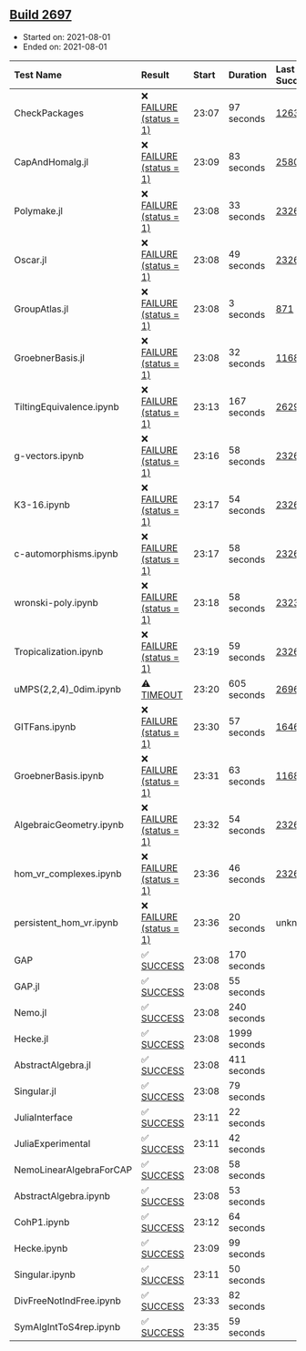 ## [Build 2697](https://oscarci.mathematik.uni-kl.de/job/oscar-stable/2697/)

* Started on: 2021-08-01
* Ended on: 2021-08-01

| Test Name    | Result | Start | Duration | Last Success | First Failure |
|:-------------|:-------|:------|:---------|:-------------|:--------------|
| CheckPackages | ❌ [FAILURE (status = 1)](https://oscarci.mathematik.uni-kl.de/job/oscar-stable/2697/artifact/logs/build-2697/CheckPackages.log) | 23:07 | 97 seconds | [1263](https://oscarci.mathematik.uni-kl.de/job/oscar-stable/1263/) | [1264](https://oscarci.mathematik.uni-kl.de/job/oscar-stable/1264/) |
| CapAndHomalg.jl | ❌ [FAILURE (status = 1)](https://oscarci.mathematik.uni-kl.de/job/oscar-stable/2697/artifact/logs/build-2697/CapAndHomalg.jl.log) | 23:09 | 83 seconds | [2580](https://oscarci.mathematik.uni-kl.de/job/oscar-stable/2580/) | [2581](https://oscarci.mathematik.uni-kl.de/job/oscar-stable/2581/) |
| Polymake.jl | ❌ [FAILURE (status = 1)](https://oscarci.mathematik.uni-kl.de/job/oscar-stable/2697/artifact/logs/build-2697/Polymake.jl.log) | 23:08 | 33 seconds | [2326](https://oscarci.mathematik.uni-kl.de/job/oscar-stable/2326/) | [2327](https://oscarci.mathematik.uni-kl.de/job/oscar-stable/2327/) |
| Oscar.jl | ❌ [FAILURE (status = 1)](https://oscarci.mathematik.uni-kl.de/job/oscar-stable/2697/artifact/logs/build-2697/Oscar.jl.log) | 23:08 | 49 seconds | [2326](https://oscarci.mathematik.uni-kl.de/job/oscar-stable/2326/) | [2327](https://oscarci.mathematik.uni-kl.de/job/oscar-stable/2327/) |
| GroupAtlas.jl | ❌ [FAILURE (status = 1)](https://oscarci.mathematik.uni-kl.de/job/oscar-stable/2697/artifact/logs/build-2697/GroupAtlas.jl.log) | 23:08 | 3 seconds | [871](https://oscarci.mathematik.uni-kl.de/job/oscar-stable/871/) | [872](https://oscarci.mathematik.uni-kl.de/job/oscar-stable/872/) |
| GroebnerBasis.jl | ❌ [FAILURE (status = 1)](https://oscarci.mathematik.uni-kl.de/job/oscar-stable/2697/artifact/logs/build-2697/GroebnerBasis.jl.log) | 23:08 | 32 seconds | [1168](https://oscarci.mathematik.uni-kl.de/job/oscar-stable/1168/) | [1169](https://oscarci.mathematik.uni-kl.de/job/oscar-stable/1169/) |
| TiltingEquivalence.ipynb | ❌ [FAILURE (status = 1)](https://oscarci.mathematik.uni-kl.de/job/oscar-stable/2697/artifact/logs/build-2697/TiltingEquivalence.ipynb.log) | 23:13 | 167 seconds | [2629](https://oscarci.mathematik.uni-kl.de/job/oscar-stable/2629/) | [2630](https://oscarci.mathematik.uni-kl.de/job/oscar-stable/2630/) |
| g-vectors.ipynb | ❌ [FAILURE (status = 1)](https://oscarci.mathematik.uni-kl.de/job/oscar-stable/2697/artifact/logs/build-2697/g-vectors.ipynb.log) | 23:16 | 58 seconds | [2326](https://oscarci.mathematik.uni-kl.de/job/oscar-stable/2326/) | [2327](https://oscarci.mathematik.uni-kl.de/job/oscar-stable/2327/) |
| K3-16.ipynb | ❌ [FAILURE (status = 1)](https://oscarci.mathematik.uni-kl.de/job/oscar-stable/2697/artifact/logs/build-2697/K3-16.ipynb.log) | 23:17 | 54 seconds | [2326](https://oscarci.mathematik.uni-kl.de/job/oscar-stable/2326/) | [2327](https://oscarci.mathematik.uni-kl.de/job/oscar-stable/2327/) |
| c-automorphisms.ipynb | ❌ [FAILURE (status = 1)](https://oscarci.mathematik.uni-kl.de/job/oscar-stable/2697/artifact/logs/build-2697/c-automorphisms.ipynb.log) | 23:17 | 58 seconds | [2326](https://oscarci.mathematik.uni-kl.de/job/oscar-stable/2326/) | [2327](https://oscarci.mathematik.uni-kl.de/job/oscar-stable/2327/) |
| wronski-poly.ipynb | ❌ [FAILURE (status = 1)](https://oscarci.mathematik.uni-kl.de/job/oscar-stable/2697/artifact/logs/build-2697/wronski-poly.ipynb.log) | 23:18 | 58 seconds | [2323](https://oscarci.mathematik.uni-kl.de/job/oscar-stable/2323/) | [2324](https://oscarci.mathematik.uni-kl.de/job/oscar-stable/2324/) |
| Tropicalization.ipynb | ❌ [FAILURE (status = 1)](https://oscarci.mathematik.uni-kl.de/job/oscar-stable/2697/artifact/logs/build-2697/Tropicalization.ipynb.log) | 23:19 | 59 seconds | [2326](https://oscarci.mathematik.uni-kl.de/job/oscar-stable/2326/) | [2327](https://oscarci.mathematik.uni-kl.de/job/oscar-stable/2327/) |
| uMPS(2,2,4)_0dim.ipynb | ⚠ [TIMEOUT](https://oscarci.mathematik.uni-kl.de/job/oscar-stable/2697/artifact/logs/build-2697/uMPS-2-2-4-_0dim.ipynb.log) | 23:20 | 605 seconds | [2696](https://oscarci.mathematik.uni-kl.de/job/oscar-stable/2696/) | [2697](https://oscarci.mathematik.uni-kl.de/job/oscar-stable/2697/) |
| GITFans.ipynb | ❌ [FAILURE (status = 1)](https://oscarci.mathematik.uni-kl.de/job/oscar-stable/2697/artifact/logs/build-2697/GITFans.ipynb.log) | 23:30 | 57 seconds | [1646](https://oscarci.mathematik.uni-kl.de/job/oscar-stable/1646/) | [1647](https://oscarci.mathematik.uni-kl.de/job/oscar-stable/1647/) |
| GroebnerBasis.ipynb | ❌ [FAILURE (status = 1)](https://oscarci.mathematik.uni-kl.de/job/oscar-stable/2697/artifact/logs/build-2697/GroebnerBasis.ipynb.log) | 23:31 | 63 seconds | [1168](https://oscarci.mathematik.uni-kl.de/job/oscar-stable/1168/) | [1169](https://oscarci.mathematik.uni-kl.de/job/oscar-stable/1169/) |
| AlgebraicGeometry.ipynb | ❌ [FAILURE (status = 1)](https://oscarci.mathematik.uni-kl.de/job/oscar-stable/2697/artifact/logs/build-2697/AlgebraicGeometry.ipynb.log) | 23:32 | 54 seconds | [2326](https://oscarci.mathematik.uni-kl.de/job/oscar-stable/2326/) | [2327](https://oscarci.mathematik.uni-kl.de/job/oscar-stable/2327/) |
| hom_vr_complexes.ipynb | ❌ [FAILURE (status = 1)](https://oscarci.mathematik.uni-kl.de/job/oscar-stable/2697/artifact/logs/build-2697/hom_vr_complexes.ipynb.log) | 23:36 | 46 seconds | [2326](https://oscarci.mathematik.uni-kl.de/job/oscar-stable/2326/) | [2327](https://oscarci.mathematik.uni-kl.de/job/oscar-stable/2327/) |
| persistent_hom_vr.ipynb | ❌ [FAILURE (status = 1)](https://oscarci.mathematik.uni-kl.de/job/oscar-stable/2697/artifact/logs/build-2697/persistent_hom_vr.ipynb.log) | 23:36 | 20 seconds | unknown | unknown |
| GAP | ✅ [SUCCESS](https://oscarci.mathematik.uni-kl.de/job/oscar-stable/2697/artifact/logs/build-2697/GAP.log) | 23:08 | 170 seconds |  |  |
| GAP.jl | ✅ [SUCCESS](https://oscarci.mathematik.uni-kl.de/job/oscar-stable/2697/artifact/logs/build-2697/GAP.jl.log) | 23:08 | 55 seconds |  |  |
| Nemo.jl | ✅ [SUCCESS](https://oscarci.mathematik.uni-kl.de/job/oscar-stable/2697/artifact/logs/build-2697/Nemo.jl.log) | 23:08 | 240 seconds |  |  |
| Hecke.jl | ✅ [SUCCESS](https://oscarci.mathematik.uni-kl.de/job/oscar-stable/2697/artifact/logs/build-2697/Hecke.jl.log) | 23:08 | 1999 seconds |  |  |
| AbstractAlgebra.jl | ✅ [SUCCESS](https://oscarci.mathematik.uni-kl.de/job/oscar-stable/2697/artifact/logs/build-2697/AbstractAlgebra.jl.log) | 23:08 | 411 seconds |  |  |
| Singular.jl | ✅ [SUCCESS](https://oscarci.mathematik.uni-kl.de/job/oscar-stable/2697/artifact/logs/build-2697/Singular.jl.log) | 23:08 | 79 seconds |  |  |
| JuliaInterface | ✅ [SUCCESS](https://oscarci.mathematik.uni-kl.de/job/oscar-stable/2697/artifact/logs/build-2697/JuliaInterface.log) | 23:11 | 22 seconds |  |  |
| JuliaExperimental | ✅ [SUCCESS](https://oscarci.mathematik.uni-kl.de/job/oscar-stable/2697/artifact/logs/build-2697/JuliaExperimental.log) | 23:11 | 42 seconds |  |  |
| NemoLinearAlgebraForCAP | ✅ [SUCCESS](https://oscarci.mathematik.uni-kl.de/job/oscar-stable/2697/artifact/logs/build-2697/NemoLinearAlgebraForCAP.log) | 23:08 | 58 seconds |  |  |
| AbstractAlgebra.ipynb | ✅ [SUCCESS](https://oscarci.mathematik.uni-kl.de/job/oscar-stable/2697/artifact/logs/build-2697/AbstractAlgebra.ipynb.log) | 23:08 | 53 seconds |  |  |
| CohP1.ipynb | ✅ [SUCCESS](https://oscarci.mathematik.uni-kl.de/job/oscar-stable/2697/artifact/logs/build-2697/CohP1.ipynb.log) | 23:12 | 64 seconds |  |  |
| Hecke.ipynb | ✅ [SUCCESS](https://oscarci.mathematik.uni-kl.de/job/oscar-stable/2697/artifact/logs/build-2697/Hecke.ipynb.log) | 23:09 | 99 seconds |  |  |
| Singular.ipynb | ✅ [SUCCESS](https://oscarci.mathematik.uni-kl.de/job/oscar-stable/2697/artifact/logs/build-2697/Singular.ipynb.log) | 23:11 | 50 seconds |  |  |
| DivFreeNotIndFree.ipynb | ✅ [SUCCESS](https://oscarci.mathematik.uni-kl.de/job/oscar-stable/2697/artifact/logs/build-2697/DivFreeNotIndFree.ipynb.log) | 23:33 | 82 seconds |  |  |
| SymAlgIntToS4rep.ipynb | ✅ [SUCCESS](https://oscarci.mathematik.uni-kl.de/job/oscar-stable/2697/artifact/logs/build-2697/SymAlgIntToS4rep.ipynb.log) | 23:35 | 59 seconds |  |  |
